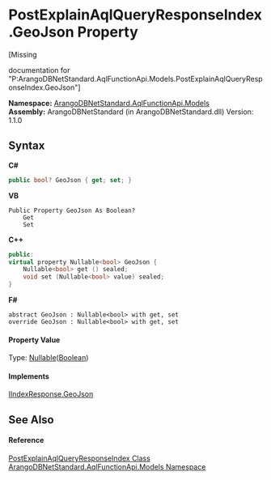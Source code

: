 # PostExplainAqlQueryResponseIndex.GeoJson Property 
 

\[Missing <summary> documentation for "P:ArangoDBNetStandard.AqlFunctionApi.Models.PostExplainAqlQueryResponseIndex.GeoJson"\]

**Namespace:**&nbsp;<a href="e03acbe1-782e-533e-7ffe-cd51613ed54f">ArangoDBNetStandard.AqlFunctionApi.Models</a><br />**Assembly:**&nbsp;ArangoDBNetStandard (in ArangoDBNetStandard.dll) Version: 1.1.0

## Syntax

**C#**<br />
``` C#
public bool? GeoJson { get; set; }
```

**VB**<br />
``` VB
Public Property GeoJson As Boolean?
	Get
	Set
```

**C++**<br />
``` C++
public:
virtual property Nullable<bool> GeoJson {
	Nullable<bool> get () sealed;
	void set (Nullable<bool> value) sealed;
}
```

**F#**<br />
``` F#
abstract GeoJson : Nullable<bool> with get, set
override GeoJson : Nullable<bool> with get, set
```


#### Property Value
Type: <a href="https://docs.microsoft.com/dotnet/api/system.nullable-1" target="_blank" rel="noopener noreferrer">Nullable</a>(<a href="https://docs.microsoft.com/dotnet/api/system.boolean" target="_blank" rel="noopener noreferrer">Boolean</a>)

#### Implements
<a href="323dbecf-ea7b-31fa-0e1f-3927f6de4ec7">IIndexResponse.GeoJson</a><br />

## See Also


#### Reference
<a href="da0362a5-de95-6550-5569-177a7fbb9a53">PostExplainAqlQueryResponseIndex Class</a><br /><a href="e03acbe1-782e-533e-7ffe-cd51613ed54f">ArangoDBNetStandard.AqlFunctionApi.Models Namespace</a><br />